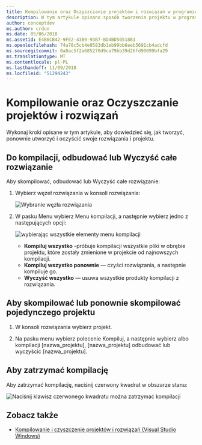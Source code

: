 ```yaml
---
title: Kompilowanie oraz Oczyszczanie projektów i rozwiązań w programie Visual Studio dla komputerów Mac
description: W tym artykule opisano sposób tworzenia projektu w programie Visual Studio dla komputerów Mac
author: conceptdev
ms.author: crdun
ms.date: 05/06/2018
ms.assetid: E4B6CB42-9FE2-43B9-93B7-BD4BD50518B1
ms.openlocfilehash: 74a78c5cb4e9583db1eb99bb6eeb5691cb4adcfd
ms.sourcegitcommit: 0a8ac5f2a685270d9ca79bb39d26fd90099bfa29
ms.translationtype: MT
ms.contentlocale: pl-PL
ms.lasthandoff: 11/09/2018
ms.locfileid: "51294243"
---
```

# <a name="building-and-cleaning-projects-and-solutions"></a>Kompilowanie oraz Oczyszczanie projektów i rozwiązań

Wykonaj kroki opisane w tym artykule, aby dowiedzieć się, jak tworzyć, ponownie utworzyć i oczyścić swoje rozwiązania i projektu.

## <a name="to-build-rebuild-or-clean-an-entire-solution"></a>Do kompilacji, odbudować lub Wyczyść całe rozwiązanie

Aby skompilować, odbudować lub Wyczyść całe rozwiązanie:

1. Wybierz węzeł rozwiązania w konsoli rozwiązania:

    ![Wybranie węzła rozwiązania](media/compiling-and-building-image1.png)

2. W pasku Menu wybierz Menu kompilacji, a następnie wybierz jedno z następujących opcji:

    ![wybierając wszystkie elementy menu kompilacji](media/compiling-and-building-image2.png)

    * **Kompiluj wszystko** -próbuje kompilacji wszystkie pliki w obrębie projektu, które zostały zmienione w projekcie od najnowszych kompilacji.
    * **Kompiluj wszystko ponownie** — czyści rozwiązania, a następnie kompiluje go.
    * **Wyczyść wszystko** — usuwa wszystkie produkty kompilacji z rozwiązania.

## <a name="to-build-or-rebuild-a-single-project"></a>Aby skompilować lub ponownie skompilować pojedynczego projektu

1. W konsoli rozwiązania wybierz projekt.

2. Na pasku menu wybierz polecenie Kompiluj, a następnie wybierz albo kompilacji [nazwa_projektu], [nazwa_projektu] odbudować lub wyczyścić [nazwa_projektu].

## <a name="to-stop-a-build"></a>Aby zatrzymać kompilację

Aby zatrzymać kompilację, naciśnij czerwony kwadrat w obszarze stanu:

![Naciśnij klawisz czerwonego kwadratu można zatrzymać kompilacji](media/compiling-and-building-image3.png)

## <a name="see-also"></a>Zobacz także

- [Kompilowanie i czyszczenie projektów i rozwiązań (Visual Studio Windows)](/visualstudio/ide/building-and-cleaning-projects-and-solutions-in-visual-studio)